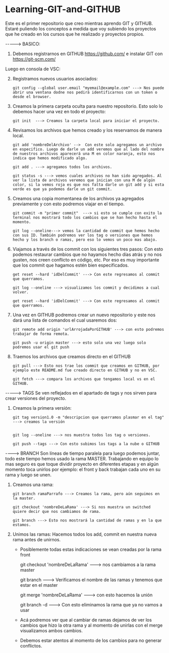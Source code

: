 # Learning-GIT-and-GITHUB
Este es el primer repositorio que creo mientras aprendo GIT y GITHUB. Estaré puliendo los conceptos a medida que voy subiendo los proyectos que he creado en los cursos que he realizado y proyectos propios.


----->  BASICO:

1. Debemos registrarnos en GITHUB https://github.com/ e instalar GIT con  https://git-scm.com/

Luego en consola de VSC:

2.  Registramos nuevos usuarios asociados:

        git config --global user.email "myemail@example.com" ---> Nos puede abrir una ventana dodne nos pedirá identificarnos con un token o desde el browser.

3.  Creamos la primera carpeta oculta para nuestro repositorio. Esto solo lo debemos hacer una vez en todo el proyecto:

        git init  ---> Creamos la carpeta local para iniciar el proyecto.

4.  Revisamos los archivos que hemos creado y los reservamos de manera local.

        git add 'nombreDelArchivo' -->  Con este solo agregamos un archivo en especifico. Luego de darle un add veremos que al lado del nombre de nuestros archivos aparecerá una M en color naranja, esto nos indica que hemos modificado algo.

        git add . ---> agregamos todos los archivos.

        git status -s ---> vemos cuales archivos no han sido agregados. Al ver la lista de archivos veremos que inician con una M de algún color, si la vemos roja es que nos falta darle un git add y si esta verde es que ya podemos darle un git commit.

5.  Creamos una copia momentanea de los archivos ya agregados previamente y con esto podremos viajar en el tiempo.

        git commit -m "primer commit"  ---> si esto se cumple con exito la terminal nos mostrará todo los cambios que se han hecho hasta el momento.

        git log --oneline---> vemos la cantidad de commit que hemos hecho con sus ID. También podremos ver los tag o versiones que hemos hecho y los branch o ramas, pero eso lo vemos un poco mas abajo.

6.  Viajamos a través de los commit con los siguientes tres pasos:
    Con esto podemos restaurar cambios que no hayamos hecho días atrás y no nos gusten, nos creen conflicto en código, etc. Por eso es muy importante que los commit que hagamos estén bien especificados.

        get reset --hard 'idDelCommit' ---> Con este regresamos al commit que querramos. 

        git log --oneline ---> visualizamos los commit y decidimos a cual volver. 

        get reset --hard 'idDelCommit' ---> Con este regresamos al commit que querramos.

7.  Una vez en GITHUB podremos crear un nuevo repositorio y este nos dará una lista de comandos el cual usaremos dos:

        git remote add origin 'urlArrojadaPorGITHUB' ---> con esto podremos trabajar de forma remota.

        git push -u origin master ---> esto solo una vez luego solo podremos usar el git push

8.  Traemos los archivos que creamos directo en el GITHUB

        git pull ---> Esto nos trae los commit que creamos en GITHUB, por ejemplo este README.md fue creado directo en GITHUB y no en VSC.

        git fetch ---> compara los archivos que tengamos local vs en el GITHUB.


----->  TAGS
Se ven reflejados en el apartado de tags y nos sirven para crear versiones del proyecto.

1.  Creamos la primera versión:

        git tag version1.0 -m "descripcion que querramos plasmar en el tag"  ---> creamos la versión


        git log --oneline ---> nos muestra todos los tag o versiones. 

        git push --tags ---> Con esto subimos los tags a la nube o GITHUB

---->   BRANCH
Son líneas de tiempo paralela para luego podemos juntar, todo este tiempo hemos usado la rama MASTER. Trabajando en equipo lo mas seguro es que toque dividir proyecto en diferentes etapas y en algún momento toca unirlos por ejemplo: el front y back trabajan cada uno en su rama y luego se unen. 

1.  Creamos una rama:

        git branch ramaParrafo ---> Creamos la rama, pero aún seguimos en la master.

        git checkout 'nombreDeLaRama' ---> Si nos muestra un switched quiere decir que nos cambiamos de rama.

        git branch ---> Esto nos mostrará la cantidad de ramas y en la que estamos.

2.  Unimos las ramas:
    Hacemos todos los add, commit en nuestra nueva rama antes de unirnos.
    - Posiblemente todas estas indicaciones se vean creadas por la rama front

        git checkout 'nombreDeLaRama' ---> nos cambiamos a la rama master

        git branch ---> Verificamos el nombre de las ramas y tenemos que estar en el master 

        git merge 'nombreDeLaRama' ---> con esto hacemos la unión

        git branch -d ---> Con esto eliminamos la rama que ya no vamos a usar
    
    - Acá podremos ver que al cambiar de ramas dejamos de ver los cambios que hizo la otra rama y al momento de unirlas con el merge visualizamos ambos cambios.

    - Debemos estar atentos al momento de los cambios para no generar conflictos.